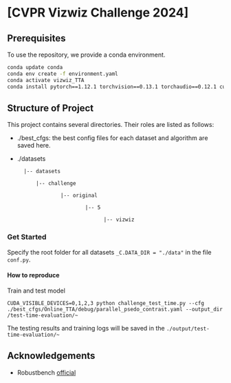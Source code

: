 # [CVPR Vizwiz Challenge 2024]
## Prerequisites

To use the repository, we provide a conda environment.

```bash
conda update conda
conda env create -f environment.yaml
conda activate vizwiz_TTA
conda install pytorch==1.12.1 torchvision==0.13.1 torchaudio==0.12.1 cudatoolkit=11.3 -c pytorch
```

## Structure of Project

This project contains several directories. Their roles are listed as follows:

+ ./best_cfgs: the best config files for each dataset and algorithm are saved here.
+ ./datasets
  
  	    |-- datasets 
  	
  	        |-- challenge
  	
  	                |-- original
  	
  	                        |-- 5
  	
  	                              |-- vizwiz

  
### Get Started

Specify the root folder for all datasets `_C.DATA_DIR = "./data"` in the file `conf.py`. 

#### How to reproduce

Train and test model

    CUDA_VISIBLE_DEVICES=0,1,2,3 python challenge_test_time.py --cfg ./best_cfgs/Online_TTA/debug/parallel_psedo_contrast.yaml --output_dir /test-time-evaluation/~

The testing results and training logs will be saved in the `./output/test-time-evaluation/~`

## Acknowledgements

+ Robustbench [official](https://github.com/RobustBench/robustbench)

